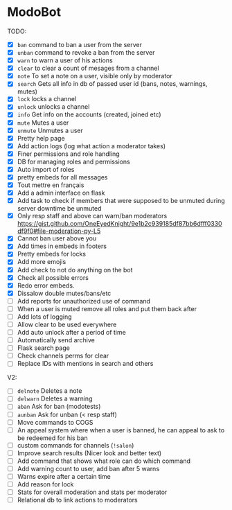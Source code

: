 # ModoBot

TODO:

- [x] `ban` command to ban a user from the server
- [x] `unban` command to revoke a ban from the server
- [x] `warn` to warn a user of his actions
- [x] `clear` to clear a count of mesages from a channel
- [x] `note` To set a note on a user, visible only by moderator
- [x] `search` Gets all info in db of passed user id (bans, notes, warnings, mutes)
- [x] `lock` locks a channel
- [x] `unlock` unlocks a channel
- [x] `info` Get info on the accounts (created, joined etc)
- [x] `mute` Mutes a user
- [x] `unmute` Unmutes a user
- [x] Pretty help page
- [x] Add action logs (log what action a moderator takes)
- [x] Finer permissions and role handling
- [x] DB for managing roles and permissions
- [x] Auto import of roles
- [x] pretty embeds for all messages
- [x] Tout mettre en français
- [x] Add a admin interface on flask
- [x] Add task to check if members that were supposed to be unmuted during server downtime be unmuted
- [x] Only resp staff and above can warn/ban moderators https://gist.github.com/OneEyedKnight/9e1b2c939185df87bb6dfff0330df9f0#file-moderation-py-L5
- [x] Cannot ban user above you
- [x] Add times in embeds in footers
- [x] Pretty embeds for locks
- [x] Add more emojis
- [x] Add check to not do anything on the bot
- [x] Check all possible errors
- [x] Redo error embeds.
- [x] Dissalow double mutes/bans/etc
- [ ] Add reports for unauthorized use of command
- [ ] When a user is muted remove all roles and put them back after
- [ ] Add lots of logging
- [ ] Allow clear to be used everywhere
- [ ] Add auto unlock after a period of time
- [ ] Automatically send archive
- [ ] Flask search page
- [ ] Check channels perms for clear
- [ ] Replace IDs with mentions in search and others

V2:

- [ ] `delnote` Deletes a note
- [ ] `delwarn` Deletes a warning
- [ ] `aban` Ask for ban (modotests)
- [ ] `aunban` Ask for unban (< resp staff)
- [ ] Move commands to COGS
- [ ] An appeal system where when a user is banned, he can appeal to ask to be redeemed for his ban
- [ ] custom commands for channels (`!salon`)
- [ ] Improve search results (Nicer look and better text)
- [ ] Add command that shows what role can do which command
- [ ] Add warning count to user, add ban after 5 warns
- [ ] Warns expire after a certain time
- [ ] Add reason for lock
- [ ] Stats for overall moderation and stats per moderator
- [ ] Relational db to link actions to moderators
